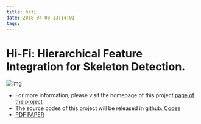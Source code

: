 ```yaml
---
title: hifi
date: 2018-04-08 13:14:01
tags:
---
```

# Hi-Fi: Hierarchical Feature Integration for Skeleton Detection.
![img](http://data.kaiz.xyz/hifi/different_integrates.png)
- For more information, please visit the homepage of this project.[page of the project](http://kaiz.xyz/hifi)
- The source codes of this project will be released in github. [Codes](https://github.com/zeakey/skeleton)
- [PDF PAPER](https://arxiv.org/abs/1801.01849)

